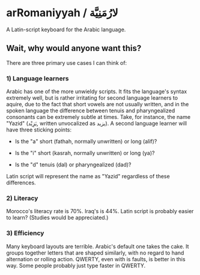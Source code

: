 # arRomaniyyah / لارُمَنِيَّة
A Latin-script keyboard for the Arabic language.

## Wait, why would anyone want this?
There are three primary use cases I can think of:

### 1) Language learners
Arabic has one of the more unwieldy scripts. It fits the language's syntax extremely well, but is rather irritating for second language learners to aquire, due to the fact that short vowels are not usually written, and in the spoken language the difference between tenuis and pharyngealized consonants can be extremely subtle at times. Take, for instance, the name "Yazid" (يَزِيْد, written unvocalized as يزيد). A second language learner will have three sticking points:

* Is the "a" short (fathah, normally unwritten) or long (alif)?

* Is the "i" short (kasrah, normally unwritten) or long (ya)?

* Is the "d" tenuis (dal) or pharyngealized (dad)?

Latin script will represent the name as "Yazid" regardless of these differences.

### 2) Literacy
Morocco's literacy rate is 70%. Iraq's is 44%. Latin script is probably easier to learn? (Studies would be appreciated.)

### 3) Efficiency
Many keyboard layouts are terrible. Arabic's default one takes the cake. It groups together letters that are shaped similarly, with no regard to hand alternation or rolling action. QWERTY, even with is faults, is better in this way. Some people probably just type faster in QWERTY.
